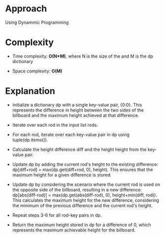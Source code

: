 # Approach
 
Using Dynammic Programming

# Complexity

- Time complexity: **O(N*M)**, where N is the size of the and M is the dp dictionary

- Space complexity: **O(M)**

# Explanation

- Initialize a dictionary dp with a single key-value pair, {0:0}. This represents the difference in height between the two sides of the billboard and the maximum height achieved at that difference.

- Iterate over each rod in the input list rods.

- For each rod, iterate over each key-value pair in dp using tuple(dp.items()).

- Calculate the height difference diff and the height height from the key-value pair.

- Update dp by adding the current rod's height to the existing difference: dp[diff+rod] = max(dp.get(diff+rod, 0), height). This ensures that the maximum height for a given difference is stored.

- Update dp by considering the scenario where the current rod is used on the opposite side of the billboard, resulting in a new difference: dp[abs(diff-rod)] = max(dp.get(abs(diff-rod), 0), height+min(diff, rod)). This calculates the maximum height for the new difference, considering the minimum of the previous difference and the current rod's height.

- Repeat steps 3-6 for all rod-key pairs in dp.

- Return the maximum height stored in dp for a difference of 0, which represents the maximum achievable height for the billboard.
